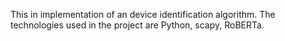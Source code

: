 This in implementation of an device identification algorithm. The technologies used in the project are Python, scapy, RoBERTa.

